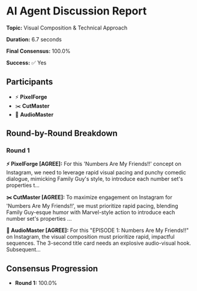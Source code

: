 # AI Agent Discussion Report

**Topic:** Visual Composition & Technical Approach

**Duration:** 6.7 seconds

**Final Consensus:** 100.0%

**Success:** ✅ Yes

## Participants

- ⚡ **PixelForge**
- ✂️ **CutMaster**
- 🎵 **AudioMaster**

## Round-by-Round Breakdown

### Round 1

**⚡ PixelForge [AGREE]:** For this 'Numbers Are My Friends!!' concept on Instagram, we need to leverage rapid visual pacing and punchy comedic dialogue, mimicking Family Guy's style, to introduce each number set's properties t...

**✂️ CutMaster [AGREE]:** To maximize engagement on Instagram for 'Numbers Are My Friends!!', we must prioritize rapid pacing, blending Family Guy-esque humor with Marvel-style action to introduce each number set's properties ...

**🎵 AudioMaster [AGREE]:** For this "EPISODE 1: Numbers Are My Friends!!" on Instagram, the visual composition must prioritize rapid, impactful sequences. The 3-second title card needs an explosive audio-visual hook. Subsequent...

## Consensus Progression

- **Round 1:** 100.0%
